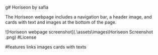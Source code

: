 g# Horiseon by safia

The Horiseon webpage includes a navigation bar, a header image, and cards with text and images at the bottom of the page.

![Horiseon webpage screenshot](.\assets\images\Horiseon Screenshot .png)
#License


#features
links
images
cards with texts